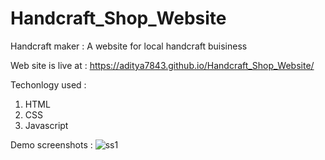 # Handcraft_Shop_Website
Handcraft maker : A website for local handcraft buisiness

Web site is live at : https://aditya7843.github.io/Handcraft_Shop_Website/

Techonlogy used :
1. HTML
2. CSS
3. Javascript

 Demo screenshots :
 ![ss1](https://github.com/aditya7843/Handcraft_Shop_Website/assets/121948042/eeaed044-69bd-46dc-95c6-3dc56af6af57)


